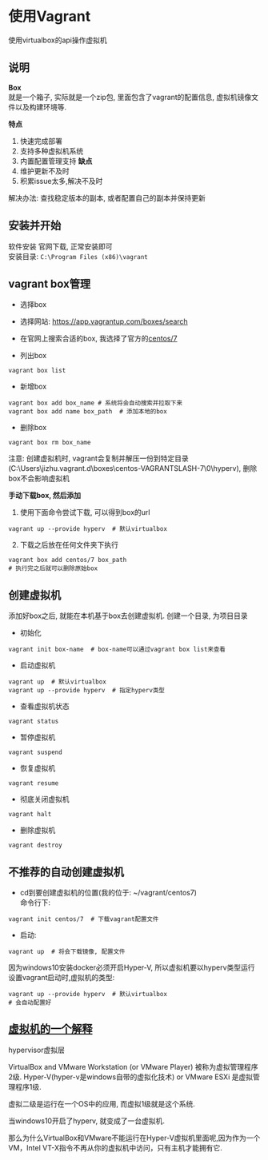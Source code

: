 # 使用Vagrant
使用virtualbox的api操作虚拟机  

## 说明

**Box**  
就是一个箱子, 实际就是一个zip包, 里面包含了vagrant的配置信息, 虚拟机镜像文件以及构建环境等.


**特点**  
1. 快速完成部署
2. 支持多种虚拟机系统
3. 内置配置管理支持
**缺点**  
1. 维护更新不及时
2. 积累issue太多,解决不及时

解决办法: 查找稳定版本的副本, 或者配置自己的副本并保持更新


## 安装并开始

软件安装
官网下载, 正常安装即可  
安装目录: `C:\Program Files (x86)\vagrant`
  

## vagrant box管理

- 选择box  
 - 选择网站: https://app.vagrantup.com/boxes/search
 - 在官网上搜索合适的box, 我选择了官方的[centos/7](https://app.vagrantup.com/centos/boxes/7)  


- 列出box
```
vagrant box list
```

- 新增box
```
vagrant box add box_name # 系统将会自动搜索并拉取下来 
vagrant box add name box_path  # 添加本地的box
```

- 删除box
```
vagrant box rm box_name
```
注意: 创建虚拟机时, vagrant会复制并解压一份到特定目录(C:\Users\jizhu\.vagrant.d\boxes\centos-VAGRANTSLASH-7\0\hyperv), 删除box不会影响虚拟机


**手动下载box, 然后添加**
1. 使用下面命令尝试下载, 可以得到box的url
 ```
vagrant up --provide hyperv  # 默认virtualbox
```
2. 下载之后放在任何文件夹下执行
 ```
 vagrant box add centos/7 box_path
 # 执行完之后就可以删除原始box
 ```

## 创建虚拟机

添加好box之后, 就能在本机基于box去创建虚拟机. 创建一个目录, 为项目目录
- 初始化
```
vagrant init box-name  # box-name可以通过vagrant box list来查看
```

- 启动虚拟机
```
vagrant up  # 默认virtualbox
vagrant up --provide hyperv  # 指定hyperv类型
```

- 查看虚拟机状态
```
vagrant status
```

- 暂停虚拟机
```
vagrant suspend
```

- 恢复虚拟机
```
vagrant resume
```

- 彻底关闭虚拟机
```
vagrant halt
```

- 删除虚拟机
```
vagrant destroy
```

## 不推荐的自动创建虚拟机
- cd到要创建虚拟机的位置(我的位于: ~/vagrant/centos7)  
命令行下: 
```
vagrant init centos/7  # 下载vagrant配置文件
```  
- 启动: 
```
vagrant up  # 将会下载镜像, 配置文件
```
 因为windows10安装docker必须开启Hyper-V, 所以虚拟机要以hyperv类型运行
设置vagrant启动时,虚拟机的类型: 
```
vagrant up --provide hyperv  # 默认virtualbox
# 会自动配置好
```




## [虚拟机的一个解释](https://superuser.com/questions/1208850/why-vitualbox-or-vmware-can-not-run-with-hyper-v-enabled-windows-10)
hypervisor虚拟层

VirtualBox and VMware Workstation (or VMware Player) 被称为虚拟管理程序2级.   Hyper-V(hyper-v是windows自带的虚拟化技术) or VMware ESXi 是虚拟管理程序1级. 

虚拟二级是运行在一个OS中的应用, 而虚拟1级就是这个系统. 

当windows10开启了hyperv, 就变成了一台虚拟机.

那么为什么VirtualBox和VMware不能运行在Hyper-V虚拟机里面呢,因为作为一个VM，Intel VT-X指令不再从你的虚拟机中访问，只有主机才能拥有它.





